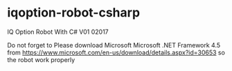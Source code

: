 # iqoption-robot-csharp
IQ Option Robot With C# V01 02017


Do not forget to Please download Microsoft Microsoft .NET Framework 4.5 from https://www.microsoft.com/en-us/download/details.aspx?id=30653  so the robot work properly
